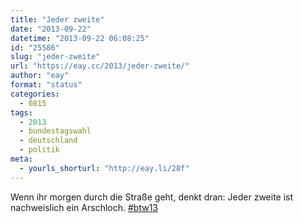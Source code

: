 ```yaml
---
title: "Jeder zweite"
date: "2013-09-22"
datetime: "2013-09-22 06:08:25"
id: "25586"
slug: "jeder-zweite"
url: "https://eay.cc/2013/jeder-zweite/"
author: "eay"
format: "status"
categories:
  - 0815
tags:
  - 2013
  - bundestagswahl
  - deutschland
  - politik
meta:
  - yourls_shorturl: "http://eay.li/28f"
---
```


Wenn ihr morgen durch die Straße geht, denkt dran: Jeder zweite ist nachweislich ein Arschloch. [#btw13](//eay.cc/tag/bundestagswahl+2013/)
